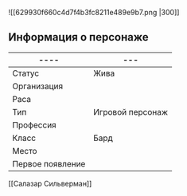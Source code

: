 ![[629930f660c4d7f4b3fc8211e489e9b7.png |300]]
## Информация о персонаже
| ----             | --- |
| ---------------- | --- |
| Статус           |  Жива   |
| Организация      |     |
| Раса             |     |
| Тип              |  Игровой персонаж   |
| Профессия        |     |
| Класс            | Бард     |
| Место|     |
|  Первое появление    |     |

[[Салазар Сильверман]]


